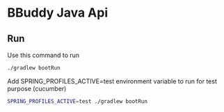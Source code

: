 # BBuddy Java Api

## Run
Use this command to run
```zsh
./gradlew bootRun
```
Add SPRING_PROFILES_ACTIVE=test environment variable to run for test purpose (cucumber)
```zsh
SPRING_PROFILES_ACTIVE=test ./gradlew bootRun 
```


